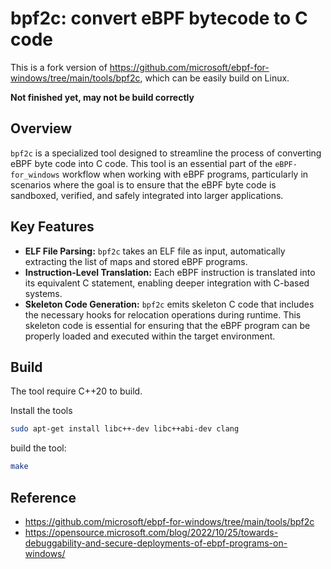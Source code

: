 # bpf2c: convert eBPF bytecode to C code

This is a fork version of <https://github.com/microsoft/ebpf-for-windows/tree/main/tools/bpf2c>, which can be easily build on Linux.

**Not finished yet, may not be build correctly**

## Overview

`bpf2c` is a specialized tool designed to streamline the process of converting eBPF byte code into C code. This tool is an essential part of the `eBPF-for_windows` workflow when working with eBPF programs, particularly in scenarios where the goal is to ensure that the eBPF byte code is sandboxed, verified, and safely integrated into larger applications.

## Key Features

- **ELF File Parsing:** `bpf2c` takes an ELF file as input, automatically extracting the list of maps and stored eBPF programs.
- **Instruction-Level Translation:** Each eBPF instruction is translated into its equivalent C statement, enabling deeper integration with C-based systems.
- **Skeleton Code Generation:** `bpf2c` emits skeleton C code that includes the necessary hooks for relocation operations during runtime. This skeleton code is essential for ensuring that the eBPF program can be properly loaded and executed within the target environment.

## Build

The tool require C++20 to build.

Install the tools

```sh
sudo apt-get install libc++-dev libc++abi-dev clang
```

build the tool:

```sh
make
```

## Reference

- <https://github.com/microsoft/ebpf-for-windows/tree/main/tools/bpf2c>
- <https://opensource.microsoft.com/blog/2022/10/25/towards-debuggability-and-secure-deployments-of-ebpf-programs-on-windows/>
